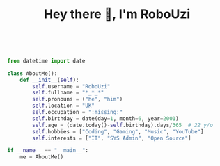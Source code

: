 <h1 align="center">Hey there 👋, I'm RoboUzi</h1>
<p align="center">
    <br />

<br />

<br />

```py
from datetime import date

class AboutMe():
    def __init__(self):
        self.username = "RoboUzi"
        self.fullname = "*_*_*"
        self.pronouns = ("he", "him")
        self.location = "UK"
        self.occupation = ":missing:"
        self.birthday = date(day=1, month=6, year=2001)
        self.age = (date.today()-self.birthday).days/365  # 22 y/o
        self.hobbies = ["Coding", "Gaming", "Music", "YouTube"]
        self.interests = ["IT", "SYS Admin", "Open Source"]

if __name__ == "__main__":
    me = AboutMe()
```

<br />
